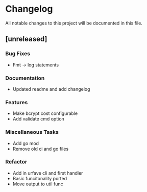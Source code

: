 # Changelog
All notable changes to this project will be documented in this file.

## [unreleased]

### Bug Fixes

- Fmt -> log statements

### Documentation

- Updated readme and add changelog

### Features

- Make bcrypt cost configurable
- Add validate cmd option

### Miscellaneous Tasks

- Add go mod
- Remove old ci and go files

### Refactor

- Add in urfave cli and first handler
- Basic funcitonality ported
- Move output to util func

<!-- generated by git-cliff -->
